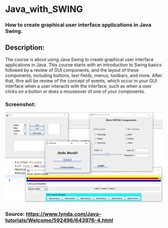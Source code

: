 # Java_with_SWING
### How to create graphical user interface applications in Java Swing.

## Description:
The  course is about using Java Swing to create graphical user interface applications in Java.
This course starts with an introduction to Swing basics followed by a review of GUI components, and the layout of these components, 
including buttons, text fields, menus, toolbars, and more. After that, thre will be review of the concept of events, 
which occur in your GUI interface when a user interacts with the interface, such as when a user clicks on a button or does a mouseover 
of one of your components.

### Screenshot:
![GUI](https://github.com/ikostan/Java_with_SWING/blob/master/src/screenshot.JPG?raw=true "GUI screenshot")

### Source: https://www.lynda.com/Java-tutorials/Welcome/592496/643976-4.html
